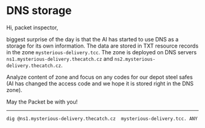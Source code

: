 # DNS storage

Hi, packet inspector,

biggest surprise of the day is that the AI has started to use DNS as a storage for its own information. The data are
stored in TXT resource records in the zone `mysterious-delivery.tcc`. The zone is deployed on DNS servers
`ns1.mysterious-delivery.thecatch.cz` and `ns2.mysterious-delivery.thecatch.cz`.

Analyze content of zone and focus on any codes for our depot steel safes (AI has changed the access code and we hope it
is stored right in the DNS zone).

May the Packet be with you!

---

```
dig @ns1.mysterious-delivery.thecatch.cz  mysterious-delivery.tcc. ANY
```